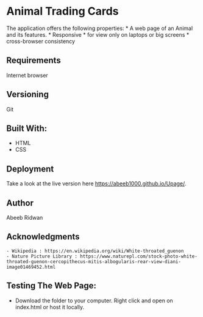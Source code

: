 # Animal Trading Cards
The application offers the following properties:
     * A web page of an Animal and its features.
     * Responsive
     * for view only on laptops or big screens
     * cross-browser consistency

## Requirements
  Internet browser  

## Versioning
 Git

## Built With:
  - HTML
  - CSS

## Deployment
  Take a look at the live version here  https://abeeb1000.github.io/Upage/.

## Author
  Abeeb Ridwan

## Acknowledgments
    - Wikipedia : https://en.wikipedia.org/wiki/White-throated_guenon
    - Nature Picture Library : https://www.naturepl.com/stock-photo-white-throated-guenon-cercopithecus-mitis-albogularis-rear-view-diani-image01469452.html

## Testing The Web Page:
  - Download the folder to your computer.
  Right click and open on index.html or host it locally.
